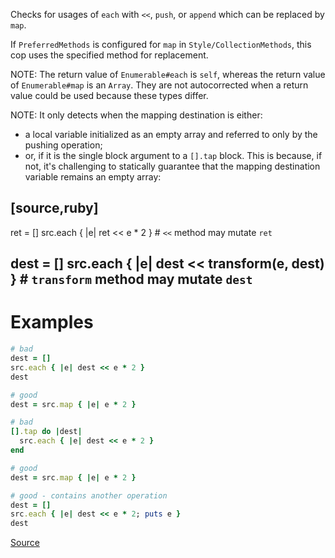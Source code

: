 
Checks for usages of `each` with `<<`, `push`, or `append` which
can be replaced by `map`.

If `PreferredMethods` is configured for `map` in `Style/CollectionMethods`,
this cop uses the specified method for replacement.

NOTE: The return value of `Enumerable#each` is `self`, whereas the
return value of `Enumerable#map` is an `Array`. They are not autocorrected
when a return value could be used because these types differ.

NOTE: It only detects when the mapping destination is either:
* a local variable initialized as an empty array and referred to only by the
pushing operation;
* or, if it is the single block argument to a `[].tap` block.
This is because, if not, it's challenging to statically guarantee that the
mapping destination variable remains an empty array:

[source,ruby]
----
ret = []
src.each { |e| ret << e * 2 } # `<<` method may mutate `ret`

dest = []
src.each { |e| dest << transform(e, dest) } # `transform` method may mutate `dest`
----

# Examples

```ruby
# bad
dest = []
src.each { |e| dest << e * 2 }
dest

# good
dest = src.map { |e| e * 2 }

# bad
[].tap do |dest|
  src.each { |e| dest << e * 2 }
end

# good
dest = src.map { |e| e * 2 }

# good - contains another operation
dest = []
src.each { |e| dest << e * 2; puts e }
dest
```

[Source](http://www.rubydoc.info/gems/rubocop/RuboCop/Cop/Style/MapIntoArray)